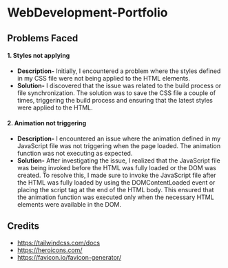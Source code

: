 # WebDevelopment-Portfolio
## Problems Faced
#### 1. Styles not applying
- **Description-** Initially, I encountered a problem where the styles defined in my CSS file were not being applied to the HTML elements.
- **Solution-** I discovered that the issue was related to the build process or file synchronization. The solution was to save the CSS file a couple of times, triggering the build process and ensuring that the latest styles were applied to the HTML.

#### 2. Animation not triggering
- **Description-** I encountered an issue where the animation defined in my JavaScript file was not triggering when the page loaded. The animation function was not executing as expected.
- **Solution-** After investigating the issue, I realized that the JavaScript file was being invoked before the HTML was fully loaded or the DOM was created. To resolve this, I made sure to invoke the JavaScript file after the HTML was fully loaded by using the DOMContentLoaded event or placing the script tag at the end of the HTML body. This ensured that the animation function was executed only when the necessary HTML elements were available in the DOM.
## Credits
- https://tailwindcss.com/docs
- https://heroicons.com/
- https://favicon.io/favicon-generator/
